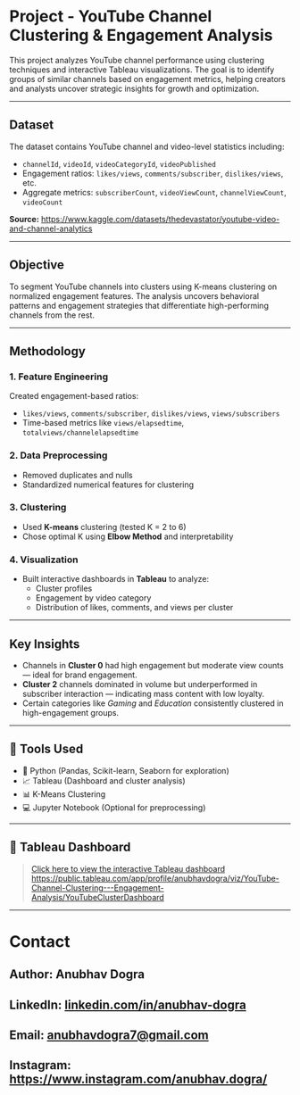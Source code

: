 # Project - YouTube Channel Clustering & Engagement Analysis

This project analyzes YouTube channel performance using clustering techniques and interactive Tableau visualizations. The goal is to identify groups of similar channels based on engagement metrics, helping creators and analysts uncover strategic insights for growth and optimization.

---

## Dataset

The dataset contains YouTube channel and video-level statistics including:

- `channelId`, `videoId`, `videoCategoryId`, `videoPublished`
- Engagement ratios: `likes/views`, `comments/subscriber`, `dislikes/views`, etc.
- Aggregate metrics: `subscriberCount`, `videoViewCount`, `channelViewCount`, `videoCount`

**Source:** https://www.kaggle.com/datasets/thedevastator/youtube-video-and-channel-analytics

---

## Objective

To segment YouTube channels into clusters using K-means clustering on normalized engagement features. The analysis uncovers behavioral patterns and engagement strategies that differentiate high-performing channels from the rest.

---

## Methodology

### 1. **Feature Engineering**
Created engagement-based ratios:
- `likes/views`, `comments/subscriber`, `dislikes/views`, `views/subscribers`
- Time-based metrics like `views/elapsedtime`, `totalviews/channelelapsedtime`

### 2. **Data Preprocessing**
- Removed duplicates and nulls
- Standardized numerical features for clustering

### 3. **Clustering**
- Used **K-means** clustering (tested K = 2 to 6)
- Chose optimal K using **Elbow Method** and interpretability

### 4. **Visualization**
- Built interactive dashboards in **Tableau** to analyze:
  - Cluster profiles
  - Engagement by video category
  - Distribution of likes, comments, and views per cluster

---

## Key Insights

- Channels in **Cluster 0** had high engagement but moderate view counts — ideal for brand engagement.
- **Cluster 2** channels dominated in volume but underperformed in subscriber interaction — indicating mass content with low loyalty.
- Certain categories like *Gaming* and *Education* consistently clustered in high-engagement groups.


---

## 📌 Tools Used

- 🐍 Python (Pandas, Scikit-learn, Seaborn for exploration)
- 📈 Tableau (Dashboard and cluster analysis)
- 📊 K-Means Clustering
- 💻 Jupyter Notebook (Optional for preprocessing)

---

## 🔗 Tableau Dashboard

> [Click here to view the interactive Tableau dashboard](#)
https://public.tableau.com/app/profile/anubhavdogra/viz/YouTube-Channel-Clustering---Engagement-Analysis/YouTubeClusterDashboard

---

# Contact
## Author: Anubhav Dogra
## LinkedIn: [linkedin.com/in/anubhav-dogra ](https://www.linkedin.com/in/anubhav-dogra/)
## Email: anubhavdogra7@gmail.com
## Instagram: https://www.instagram.com/anubhav.dogra/


